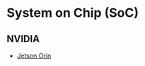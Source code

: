 # System on Chip (SoC)

## NVIDIA

- [Jetson Orin](https://www.nvidia.cn/autonomous-machines/embedded-systems/jetson-orin/)
